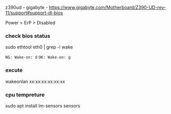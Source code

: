 z390ud - gigabyte -
https://www.gigabyte.com/Motherboard/Z390-UD-rev-11/support#support-dl-bios

Power > ErP > Disabled

### check bios status
sudo ethtool eth0 | grep -i wake

`NG: Wake-on: d`
`OK: Wake-on: g`


### excute
wakeonlan xx:xx:xx:xx:xx:xx

### cpu tempreture
sudo apt install lm-sensors
sensors
